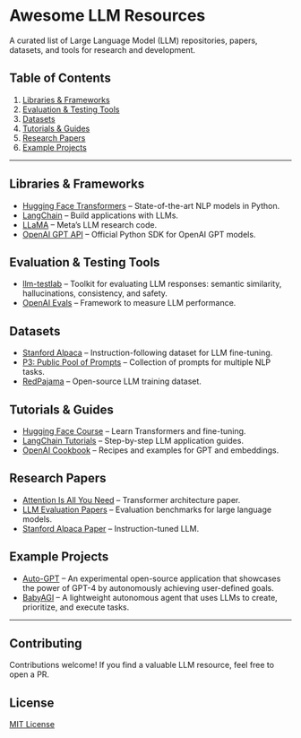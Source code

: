 # Awesome LLM Resources
A curated list of Large Language Model (LLM) repositories, papers, datasets, and tools for research and development.


## Table of Contents
1. [Libraries & Frameworks](#libraries--frameworks)
2. [Evaluation & Testing Tools](#evaluation--testing-tools)
3. [Datasets](#datasets)
4. [Tutorials & Guides](#tutorials--guides)
5. [Research Papers](#research-papers)
6. [Example Projects](#example-projects)

---

## Libraries & Frameworks
- [Hugging Face Transformers](https://github.com/huggingface/transformers) – State-of-the-art NLP models in Python.  
- [LangChain](https://github.com/hwchase17/langchain) – Build applications with LLMs.  
- [LLaMA](https://github.com/facebookresearch/llama) – Meta’s LLM research code.  
- [OpenAI GPT API](https://github.com/openai/openai-python) – Official Python SDK for OpenAI GPT models.  

## Evaluation & Testing Tools
- [llm-testlab](https://github.com/Saivineeth147/llm-testlab) – Toolkit for evaluating LLM responses: semantic similarity, hallucinations, consistency, and safety.  
- [OpenAI Evals](https://github.com/openai/evals) – Framework to measure LLM performance.  

## Datasets
- [Stanford Alpaca](https://github.com/tatsu-lab/stanford_alpaca) – Instruction-following dataset for LLM fine-tuning.  
- [P3: Public Pool of Prompts](https://github.com/google-research/promptsource) – Collection of prompts for multiple NLP tasks.  
- [RedPajama](https://github.com/togethercomputer/RedPajama-Data) – Open-source LLM training dataset.  

## Tutorials & Guides
- [Hugging Face Course](https://huggingface.co/course/chapter1) – Learn Transformers and fine-tuning.  
- [LangChain Tutorials](https://www.langchain.com/docs/) – Step-by-step LLM application guides.  
- [OpenAI Cookbook](https://github.com/openai/openai-cookbook) – Recipes and examples for GPT and embeddings.  

## Research Papers
- [Attention Is All You Need](https://arxiv.org/abs/1706.03762) – Transformer architecture paper.  
- [LLM Evaluation Papers](https://arxiv.org/abs/2303.08774) – Evaluation benchmarks for large language models.  
- [Stanford Alpaca Paper](https://arxiv.org/abs/2303.17580) – Instruction-tuned LLM.  

## Example Projects
- [Auto-GPT](https://github.com/Significant-Gravitas/AutoGPT) – An experimental open-source application that showcases the power of GPT-4 by autonomously achieving user-defined goals.  
- [BabyAGI](https://github.com/yoheinakajima/babyagi) – A lightweight autonomous agent that uses LLMs to create, prioritize, and execute tasks.  

---

## Contributing
Contributions welcome! If you find a valuable LLM resource, feel free to open a PR.

## License
[MIT License](LICENSE)
